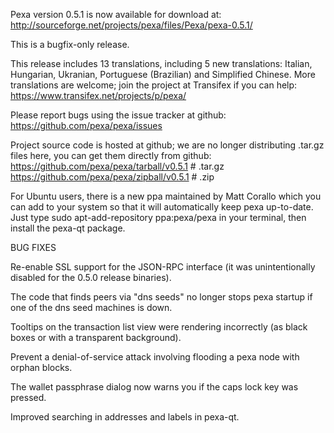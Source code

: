 Pexa version 0.5.1 is now available for download at:
http://sourceforge.net/projects/pexa/files/Pexa/pexa-0.5.1/

This is a bugfix-only release.

This release includes 13 translations, including 5 new translations:
Italian, Hungarian, Ukranian, Portuguese (Brazilian) and Simplified Chinese.
More translations are welcome; join the project at Transifex if you can help:
https://www.transifex.net/projects/p/pexa/

Please report bugs using the issue tracker at github:
https://github.com/pexa/pexa/issues

Project source code is hosted at github; we are no longer
distributing .tar.gz files here, you can get them
directly from github:
https://github.com/pexa/pexa/tarball/v0.5.1  # .tar.gz
https://github.com/pexa/pexa/zipball/v0.5.1  # .zip

For Ubuntu users, there is a new ppa maintained by Matt Corallo which
you can add to your system so that it will automatically keep
pexa up-to-date.  Just type
sudo apt-add-repository ppa:pexa/pexa
in your terminal, then install the pexa-qt package.


BUG FIXES

Re-enable SSL support for the JSON-RPC interface (it was unintentionally
disabled for the 0.5.0 release binaries).

The code that finds peers via "dns seeds" no longer stops pexa startup
if one of the dns seed machines is down.

Tooltips on the transaction list view were rendering incorrectly (as black boxes
or with a transparent background).

Prevent a denial-of-service attack involving flooding a pexa node with
orphan blocks.

The wallet passphrase dialog now warns you if the caps lock key was pressed.

Improved searching in addresses and labels in pexa-qt.
